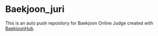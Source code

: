 # Baekjoon_juri
This is an auto push repository for Baekjoon Online Judge created with [BaekjoonHub](https://github.com/BaekjoonHub/BaekjoonHub).
